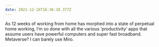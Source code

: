 ```yaml
---
date: 2021-12-16T16:36:10.377Z
---
```


As 12 weeks of working from home has morphed into a state of perpetual home working, I’m so done with all the various ‘productivity’ apps that assume users have powerful computers and super fast broadband. Metaverse? I can barely use Miro.
